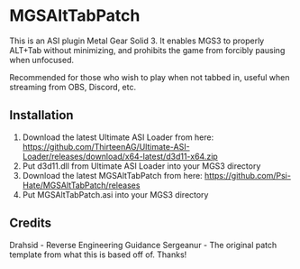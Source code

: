# MGSAltTabPatch

This is an ASI plugin Metal Gear Solid 3.
It enables MGS3 to properly ALT+Tab without minimizing, and prohibits the game from forcibly pausing when unfocused.

Recommended for those who wish to play when not tabbed in, useful when streaming from OBS, Discord, etc.

## Installation

1. Download the latest Ultimate ASI Loader from here: https://github.com/ThirteenAG/Ultimate-ASI-Loader/releases/download/x64-latest/d3d11-x64.zip
2. Put d3d11.dll from Ultimate ASI Loader into your MGS3 directory
3. Download the latest MGSAltTabPatch from here: https://github.com/Psi-Hate/MGSAltTabPatch/releases
4. Put MGSAltTabPatch.asi into your MGS3 directory

## Credits
Drahsid - Reverse Engineering Guidance
Sergeanur - The original patch template from what this is based off of. Thanks!
